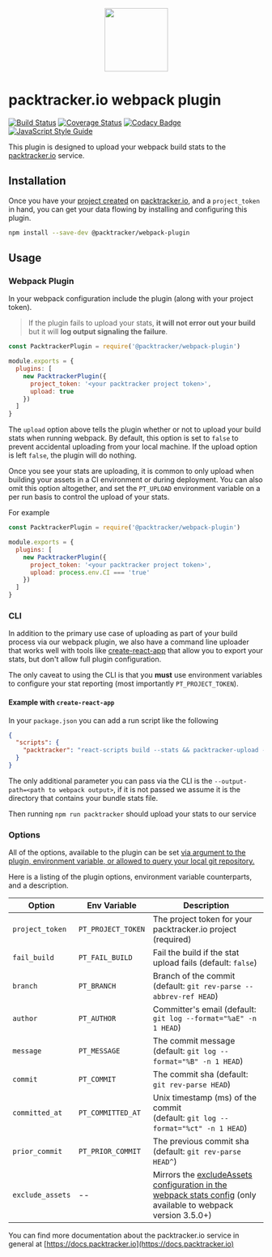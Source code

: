 <p align="center">
  <img width="125" height="125" src="https://user-images.githubusercontent.com/401520/46344408-a24f2780-c606-11e8-991b-579047b2cf95.png">
</p>

# packtracker.io webpack plugin

[![Build Status](https://travis-ci.org/packtracker/webpack-plugin.svg?branch=master)](https://travis-ci.org/packtracker/webpack-plugin)
[![Coverage Status](https://coveralls.io/repos/github/packtracker/webpack-plugin/badge.svg?branch=master)](https://coveralls.io/github/packtracker/webpack-plugin?branch=master)
[![Codacy Badge](https://api.codacy.com/project/badge/Grade/c186c2e767ae4d96a6e900bad30992f8)](https://app.codacy.com/app/jondavidjohn/webpack-plugin)
[![JavaScript Style Guide](https://img.shields.io/badge/code_style-standard-brightgreen.svg)](https://standardjs.com)

This plugin is designed to upload your webpack build stats to the [packtracker.io](https://packtracker.io) service.

## Installation

Once you have your [project created](https://docs.packtracker.io/creating-your-first-project) on [packtracker.io](https://app.packtracker.io), and a `project_token` in hand, you can get your data flowing by installing and configuring this plugin.

```sh
npm install --save-dev @packtracker/webpack-plugin

```

## Usage


### Webpack Plugin

In your webpack configuration include the plugin (along with your project token).

> If the plugin fails to upload your stats, **it will not error out your build** but it will **log output signaling the failure**.

```js
const PacktrackerPlugin = require('@packtracker/webpack-plugin')

module.exports = {
  plugins: [
    new PacktrackerPlugin({
      project_token: '<your packtracker project token>',
      upload: true
    })
  ]
}
```

The `upload` option above tells the plugin whether or not to upload your build stats when running webpack. By default, this option is set to `false` to prevent accidental uploading from your local machine. If the upload option is left `false`, the plugin will do nothing.

 Once you see your stats are uploading, it is common to only upload when building your assets in a CI environment or during deployment. You can also omit this option altogether, and set the `PT_UPLOAD` environment variable on a per run basis to control the upload of your stats.

For example

```js
const PacktrackerPlugin = require('@packtracker/webpack-plugin')

module.exports = {
  plugins: [
    new PacktrackerPlugin({
      project_token: '<your packtracker project token>',
      upload: process.env.CI === 'true'
    })
  ]
}
```


### CLI

In addition to the primary use case of uploading as part of your build process via our webpack plugin, we also have a command line uploader that works well with tools like [create-react-app](https://facebook.github.io/create-react-app/) that allow you to export your stats, but don't allow full plugin configuration.

The only caveat to using the CLI is that you **must** use environment variables to configure your stat reporting (most importantly `PT_PROJECT_TOKEN`).

#### Example with `create-react-app`

In your `package.json` you can add a run script like the following

```json
{
  "scripts": {
    "packtracker": "react-scripts build --stats && packtracker-upload --stats=build/bundle-stats.json"
  }
}
```

The only additional parameter you can pass via the CLI is the `--output-path=<path to webpack output>`, if it is not passed we assume it is the directory that contains your bundle stats file.

Then running `npm run packtracker` should upload your stats to our service


### Options

All of the options, available to the plugin can be set [via argument to the plugin, environment variable, or allowed to query your local git repository.](https://github.com/packtracker/webpack-plugin/blob/master/config.js)

Here is a listing of the plugin options, environment variable counterparts, and a description.

| Option          | Env Variable       | Description
|---------------- |--------------------|------------
|`project_token`  | `PT_PROJECT_TOKEN` | The project token for your packtracker.io project (required)
|`fail_build`     | `PT_FAIL_BUILD`    | Fail the build if the stat upload fails (default: `false`)
|`branch`         | `PT_BRANCH`        | Branch of the commit <br> (default: `git rev-parse --abbrev-ref HEAD`)
|`author`         | `PT_AUTHOR`        | Committer's email (default: `git log --format="%aE" -n 1 HEAD`)
|`message`        | `PT_MESSAGE`       | The commit message (default: `git log --format="%B" -n 1 HEAD`)
|`commit`         | `PT_COMMIT`        | The commit sha (default: `git rev-parse HEAD`)
|`committed_at`   | `PT_COMMITTED_AT`  | Unix timestamp (ms) of the commit <br> (default: `git log --format="%ct" -n 1 HEAD`)
|`prior_commit`   | `PT_PRIOR_COMMIT`  | The previous commit sha (default: `git rev-parse HEAD^`)
|`exclude_assets` | --                 | Mirrors the [excludeAssets configuration in the webpack stats config](https://webpack.js.org/configuration/stats/#stats) (only available to webpack version 3.5.0+)

You can find more documentation about the packtracker.io service in general at [https://docs.packtracker.io](https://docs.packtracker.io)
